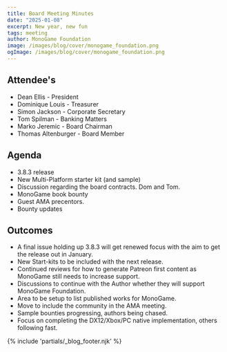 ```yaml
---
title: Board Meeting Minutes
date: "2025-01-08"
excerpt: New year, new fun
tags: meeting
author: MonoGame Foundation
image: /images/blog/cover/monogame_foundation.png
ogImage: /images/blog/cover/monogame_foundation.png
---
```


## Attendee's

- Dean Ellis - President
- Dominique Louis - Treasurer
- Simon Jackson - Corporate Secretary
- Tom Spilman - Banking Matters
- Marko Jeremic - Board Chairman
- Thomas Altenburger - Board Member

## Agenda

- 3.8.3 release
- New Multi-Platform starter kit (and sample)
- Discussion regarding the board contracts. Dom and Tom.
- MonoGame book bounty
- Guest AMA precentors.
- Bounty updates

## Outcomes

- A final issue holding up 3.8.3 will get renewed focus with the aim to get the release out in January.
- New Start-kits to be included with the next release.
- Continued reviews for how to generate Patreon first content as MonoGame still needs to increase support.
- Discussions to continue with the Author whether they will support MonoGame Foundation.
- Area to be setup to list published works for MonoGame.
- Move to include the community in the AMA meeting.
- Sample bounties progressing, authors being chased.
- Focus on completing the DX12/Xbox/PC native implementation, others following fast.

{% include 'partials/_blog_footer.njk' %}
